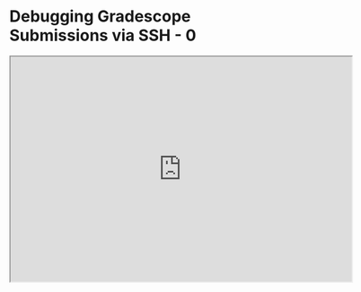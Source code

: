 # Debugging Gradescope Submissions via SSH - 0

<link rel="stylesheet" href="https://instructure-uploads.s3.us-east-1.amazonaws.com/account_12150000000000001/attachments/6025727/mobile%20app.css"><p><iframe id="kaltura_player" title="CPSC 1900 - Debug via SSH in Gradescope" src="https://cdnapisec.kaltura.com/p/4299903/sp/429990300/embedIframeJs/uiconf_id/51027642/partner_id/4299903?iframeembed=true&amp;playerId=kaltura_player&amp;entry_id=1_vsy3h41e&amp;flashvars[streamerType]=auto&amp;flashvars[localizationCode]=en&amp;flashvars[sideBarContainer.plugin]=true&amp;flashvars[sideBarContainer.position]=left&amp;flashvars[sideBarContainer.clickToClose]=true&amp;flashvars[chapters.plugin]=true&amp;flashvars[chapters.layout]=vertical&amp;flashvars[chapters.thumbnailRotator]=false&amp;flashvars[streamSelector.plugin]=true&amp;flashvars[EmbedPlayer.SpinnerTarget]=videoHolder&amp;flashvars[dualScreen.plugin]=true&amp;flashvars[hotspots.plugin]=1&amp;flashvars[Kaltura.addCrossoriginToIframe]=true&amp;&amp;wid=1_f40oxpng" width="608" height="402" sandbox="allow-downloads allow-forms allow-same-origin allow-scripts allow-top-navigation allow-pointer-lock allow-popups allow-modals allow-orientation-lock allow-popups-to-escape-sandbox allow-presentation allow-top-navigation-by-user-activation" allowfullscreen="allowfullscreen" webkitallowfullscreen="webkitallowfullscreen" mozallowfullscreen="mozallowfullscreen" allow="autoplay *; fullscreen *; encrypted-media *"></iframe></p>